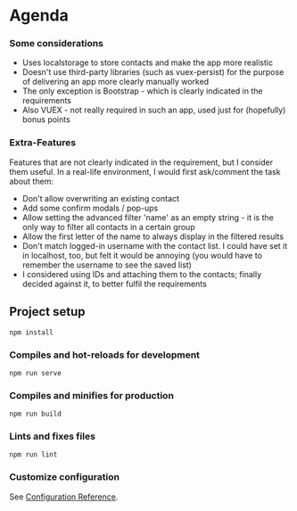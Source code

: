 # Agenda

### Some considerations
- Uses localstorage to store contacts and make the app more realistic
- Doesn't use third-party libraries (such as vuex-persist) for the purpose of delivering an app more clearly manually worked
- The only exception is Bootstrap - which is clearly indicated in the requirements
- Also VUEX - not really required in such an app, used just for (hopefully) bonus points

### Extra-Features
Features that are not clearly indicated in the requirement, but I consider them useful. In a real-life environment, I would first ask/comment the task about them:

  - Don't allow overwriting an existing contact
  - Add some confirm modals / pop-ups
  - Allow setting the advanced filter 'name' as an empty string - it is the only way to filter all contacts in a certain group
  - Allow the first letter of the name to always display in the filtered results
  - Don't match logged-in username with the contact list. I could have set it in localhost, too, but felt it would be annoying (you would have to remember the username to see the saved list)
  - I considered using IDs and attaching them to the contacts; finally decided against it, to better fulfil the requirements


## Project setup
```
npm install
```

### Compiles and hot-reloads for development
```
npm run serve
```

### Compiles and minifies for production
```
npm run build
```

### Lints and fixes files
```
npm run lint
```

### Customize configuration
See [Configuration Reference](https://cli.vuejs.org/config/).
